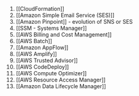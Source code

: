 1. [[CloudFormation]]
2. [[Amazon Simple Email Service (SES)]]
3. [[Amazon Pinpoint]] - evolution of SNS or SES
4. [[SSM - Systems Manager]]
5. [[AWS Billing and Cost Management]]  
6. [[AWS Batch]] 
7. [[Amazon AppFlow]]
8. [[AWS Amplify]]  
10. [[AWS Trusted Advisor]] 
11. [[AWS CodeDeploy]] 
12. [[AWS Compute Optimizer]]
13. [[AWS Resource Access Manager]]
14. [[Amazon Data Lifecycle Manager]] 

